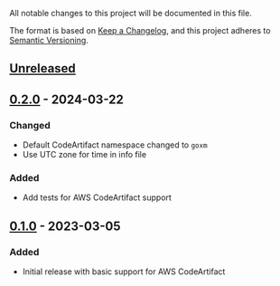 All notable changes to this project will be documented in this file.

The format is based on [Keep a Changelog](https://keepachangelog.com/en/1.1.0/),
and this project adheres to [Semantic Versioning](https://semver.org/spec/v2.0.0.html).

## [Unreleased]

## [0.2.0] - 2024-03-22

### Changed
- Default CodeArtifact namespace changed to `goxm`
- Use UTC zone for time in info file

### Added
- Add tests for AWS CodeArtifact support

## [0.1.0] - 2023-03-05

### Added
- Initial release with basic support for AWS CodeArtifact


[unreleased]: https://github.com/go-goxm/goxm/compare/v0.2.0...HEAD
[0.2.0]: https://github.com/go-goxm/goxm/compare/v0.1.0...v0.2.0
[0.1.0]: https://github.com/go-goxm/goxm/releases/tag/v0.1.0
